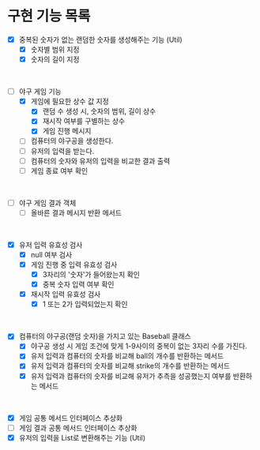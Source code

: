 # 구현 기능 목록

- [x] 중복된 숫자가 없는 랜덤한 숫자를 생성해주는 기능 (Util)
    - [x] 숫자별 범위 지정
    - [x] 숫자의 길이 지정

<br>

- [ ] 야구 게임 기능
    - [x] 게임에 필요한 상수 값 지정
        - [x] 랜덤 수 생성 시, 숫자의 범위, 길이 상수
        - [x] 재시작 여부를 구별하는 상수
        - [x] 게임 진행 메시지
    - [ ] 컴퓨터의 야구공을 생성한다.
    - [ ] 유저의 입력을 받는다.
    - [ ] 컴퓨터의 숫자와 유저의 입력을 비교한 결과 출력
    - [ ] 게임 종료 여부 확인

<br>

- [ ] 야구 게임 결과 객체
    - [ ] 올바른 결과 메시지 반환 메서드

<br>

- [x] 유저 입력 유효성 검사
    - [x] null 여부 검사
    - [x] 게임 진행 중 입력 유효성 검사
        - [x] 3자리의 '숫자'가 들어왔는지 확인
        - [x] 중복 숫자 입력 여부 확인
    - [x] 재시작 입력 유효성 검사
        - [x] 1 또는 2가 입력되었는지 확인

<br>

- [x] 컴퓨터의 야구공(랜덤 숫자)을 가지고 있는 Baseball 클래스
    - [x] 야구공 생성 시 게임 조건에 맞게 1-9사이의 중복이 없는 3자리 수를 가진다.
    - [x] 유저 입력과 컴퓨터의 숫자를 비교해 ball의 개수를 반환하는 메서드
    - [x] 유저 입력과 컴퓨터의 숫자를 비교해 strike의 개수를 반환하는 메서드
    - [x] 유저 입력과 컴퓨터의 숫자를 비교해 유저가 추측을 성공했는지 여부를 반환하는 메서드

<br>

- [x] 게임 공통 메서드 인터페이스 추상화
- [ ] 게임 결과 공통 메서드 인터페이스 추상화
- [x] 유저의 입력을 List로 변환해주는 기능 (Util)